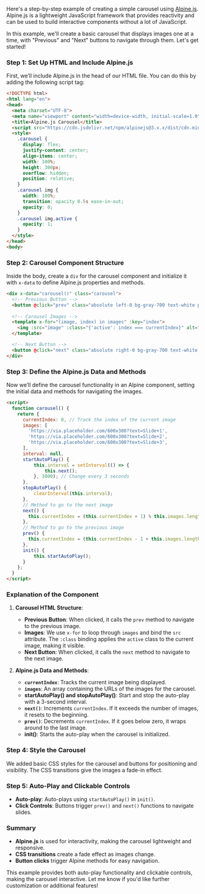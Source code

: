 Here's a step-by-step example of creating a simple carousel using [Alpine.js](https://alpinejs.dev/). Alpine.js is a lightweight JavaScript framework that provides reactivity and can be used to build interactive components without a lot of JavaScript.

In this example, we'll create a basic carousel that displays images one at a time, with "Previous" and "Next" buttons to navigate through them. Let's get started!

### Step 1: Set Up HTML and Include Alpine.js

First, we’ll include Alpine.js in the head of our HTML file. You can do this by adding the following script tag:

```html
<!DOCTYPE html>
<html lang="en">
<head>
  <meta charset="UTF-8">
  <meta name="viewport" content="width=device-width, initial-scale=1.0">
  <title>Alpine.js Carousel</title>
  <script src="https://cdn.jsdelivr.net/npm/alpinejs@3.x.x/dist/cdn.min.js" defer></script>
  <style>
    .carousel {
      display: flex;
      justify-content: center;
      align-items: center;
      width: 100%;
      height: 300px;
      overflow: hidden;
      position: relative;
    }
    .carousel img {
      width: 100%;
      transition: opacity 0.5s ease-in-out;
      opacity: 0;
    }
    .carousel img.active {
      opacity: 1;
    }
  </style>
</head>
<body>
```

### Step 2: Carousel Component Structure

Inside the body, create a `div` for the carousel component and initialize it with `x-data` to define Alpine.js properties and methods.

```html
<div x-data="carousel()" class="carousel">
  <!-- Previous Button -->
  <button @click="prev" class="absolute left-0 bg-gray-700 text-white px-3 py-2 rounded">Previous</button>
  
  <!-- Carousel Images -->
  <template x-for="(image, index) in images" :key="index">
    <img :src="image" :class="{'active': index === currentIndex}" alt="Carousel Image">
  </template>

  <!-- Next Button -->
  <button @click="next" class="absolute right-0 bg-gray-700 text-white px-3 py-2 rounded">Next</button>
</div>
```

### Step 3: Define the Alpine.js Data and Methods

Now we’ll define the carousel functionality in an Alpine component, setting the initial data and methods for navigating the images.

```html
<script>
  function carousel() {
    return {
      currentIndex: 0, // Track the index of the current image
      images: [
        'https://via.placeholder.com/600x300?text=Slide+1',
        'https://via.placeholder.com/600x300?text=Slide+2',
        'https://via.placeholder.com/600x300?text=Slide+3',
      ],
      interval: null,
      startAutoPlay() {
          this.interval = setInterval(() => {
              this.next();
          }, 3000); // Change every 3 seconds
      },
      stopAutoPlay() {
          clearInterval(this.interval);
      },
      // Method to go to the next image
      next() {
        this.currentIndex = (this.currentIndex + 1) % this.images.length;
      },
      // Method to go to the previous image
      prev() {
        this.currentIndex = (this.currentIndex - 1 + this.images.length) % this.images.length;
      },
      init() {
          this.startAutoPlay();
      }
    };
  }
</script>
```

### Explanation of the Component

1. **Carousel HTML Structure**:
   - **Previous Button**: When clicked, it calls the `prev` method to navigate to the previous image.
   - **Images**: We use `x-for` to loop through `images` and bind the `src` attribute. The `:class` binding applies the `active` class to the current image, making it visible.
   - **Next Button**: When clicked, it calls the `next` method to navigate to the next image.

2. **Alpine.js Data and Methods**:
   - **`currentIndex`**: Tracks the current image being displayed.
   - **`images`**: An array containing the URLs of the images for the carousel.
   - **startAutoPlay() and stopAutoPlay()**: Start and stop the auto-play with a 3-second interval.
   - **`next()`**: Increments `currentIndex`. If it exceeds the number of images, it resets to the beginning.
   - **`prev()`**: Decrements `currentIndex`. If it goes below zero, it wraps around to the last image.
   - **init()**: Starts the auto-play when the carousel is initialized.

### Step 4: Style the Carousel

We added basic CSS styles for the carousel and buttons for positioning and visibility. The CSS transitions give the images a fade-in effect.

### Step 5: Auto-Play and Clickable Controls

- **Auto-play**: Auto-plays using `startAutoPlay()` in `init()`.
- **Click Controls**: Buttons trigger `prev()` and `next()` functions to navigate slides.

### Summary

- **Alpine.js** is used for interactivity, making the carousel lightweight and responsive.
- **CSS transitions** create a fade effect as images change.
- **Button clicks** trigger Alpine methods for easy navigation.

This example provides both auto-play functionality and clickable controls, making the carousel interactive. Let me know if you'd like further customization or additional features!
